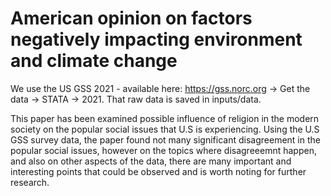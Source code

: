 # American opinion on factors negatively impacting environment and climate change

We use the US GSS 2021 - available here: https://gss.norc.org -> Get the data -> STATA -> 2021. That raw data is saved in inputs/data.

This paper has been examined possible influence of religion in the modern society on the popular social issues that U.S is experiencing. Using the U.S GSS survey data, the paper found not many significant disagreement in the popular social issues, however on the topics where disagreeemnt happen, and also on other aspects of the data, there are many important and interesting points that could be observed and is worth noting for further research.
